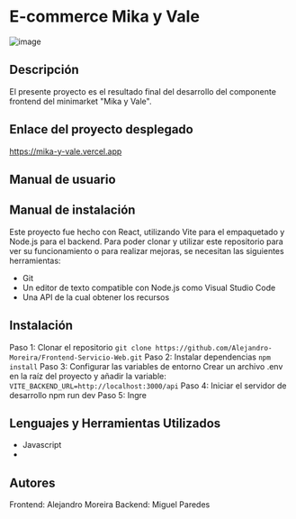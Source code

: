 # E-commerce Mika y Vale

![image](https://github.com/Alejandro-Moreira/Frontend-Servicio-Web/assets/117743484/3daca17c-b02f-4abc-b1bf-e90b1d23f532)


## Descripción
El presente proyecto es el resultado final del desarrollo del componente frontend del minimarket "Mika y Vale".

## Enlace del proyecto desplegado
https://mika-y-vale.vercel.app

## Manual de usuario



## Manual de instalación
Este proyecto fue hecho con React, utilizando Vite para el empaquetado y Node.js para el backend.
Para poder clonar y utilizar este repositorio para ver su funcionamiento o para realizar mejoras, se necesitan las siguientes herramientas:

* Git
* Un editor de texto compatible con Node.js como Visual Studio Code
* Una API de la cual obtener los recursos

## Instalación
Paso 1: Clonar el repositorio
```git clone https://github.com/Alejandro-Moreira/Frontend-Servicio-Web.git```
Paso 2: Instalar dependencias
```npm install```
Paso 3: Configurar las variables de entorno
Crear un archivo .env en la raíz del proyecto y añadir la variable:
```VITE_BACKEND_URL=http://localhost:3000/api```
Paso 4: Iniciar el servidor de desarrollo
npm run dev
Paso 5: Ingre

## Lenguajes y Herramientas Utilizados
* Javascript
* 

## Autores
Frontend: Alejandro Moreira
Backend: Miguel Paredes
